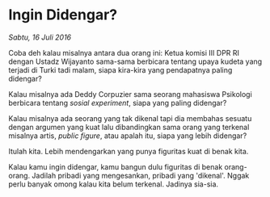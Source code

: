 # Ingin Didengar?

_Sabtu, 16 Juli 2016_

Coba deh kalau misalnya antara dua orang ini: Ketua komisi III DPR RI dengan Ustadz Wijayanto sama-sama berbicara tentang upaya kudeta yang terjadi di Turki tadi malam, siapa kira-kira yang pendapatnya paling didengar?

Kalau misalnya ada Deddy Corpuzier sama seorang mahasiswa Psikologi berbicara tentang _sosial experiment_, siapa yang paling didengar?

Kalau misalnya ada seorang yang tak dikenal tapi dia membahas sesuatu dengan argumen yang kuat lalu dibandingkan sama orang yang terkenal misalnya artis, _public figure_, atau apalah itu, siapa yang lebih didengar?

Itulah kita. Lebih mendengarkan yang punya figuritas kuat di benak kita.

Kalau kamu ingin didengar, kamu bangun dulu figuritas di benak orang-orang. Jadilah pribadi yang mengesankan, pribadi yang 'dikenal'. Nggak perlu banyak omong kalau kita belum terkenal. Jadinya sia-sia.
